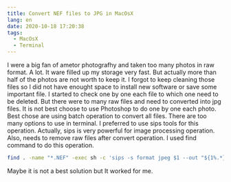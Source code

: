 ```yaml
---
title: Convert NEF files to JPG in MacOsX
lang: en
date: 2020-10-18 17:20:38
tags:
  - MacOsX
  - Terminal
---
```

I were a big fan of ametor photografhy and taken too many photos in raw format. A lot. It ware filled up my storage very fast. But actually more than half of the photos are not worth to keep it. I forgot to keep cleaning those files so I did not have enought space to install new software or save some important file.
I started to check one by one each file to which one need to be deleted. But there were to many raw files and need to converted into jpg files.
It is not best choose to use Photoshop to do one by one each photo. Best chose are using batch operation to convert all files. There are too many options to use in terminal.
I preferred to use sips tools for this operation. Actually, sips is very powerful for image processing operation. Also, needs to remove raw files after convert operation.
I used find command to do this operation.
```bash
find . -name "*.NEF" -exec sh -c 'sips -s format jpeg $1 --out "${1%.*}.jpg"' - {} \; -exec rm {} \;
```

Maybe it is not a best solution but It worked for me.
